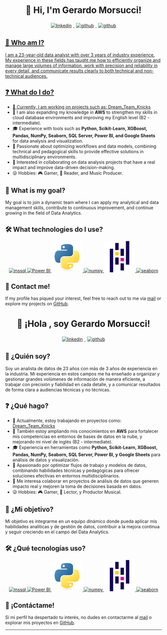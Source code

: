 
<div align="center">
  <h1> 👋 Hi, I'm Gerardo Morsucci!</h1>
  <div>
    <a href="https://www.linkedin.com/in/gerardo-morsucci/" target="_blank">
      <img src="https://img.shields.io/badge/linkedin-%231E77B5.svg?&style=for-the-badge&logo=linkedin&logoColor=white" alt="linkedin" style="margin: 5px;" />
    </a>
    <a href="https://github.com/geramorsucci" target="_blank">
      <img src="https://img.shields.io/badge/github-%2324292e.svg?&style=for-the-badge&logo=github&logoColor=white" alt="github" style="margin: 5px;" />
    </a>
    <a href="https://sites.google.com/view/gerardo-morsucci/" target="_blank">
      <img src="https://img.shields.io/badge/Portfolio-Click%20Here-blue" alt="github" style="margin: 5px;" />
  </div>
</div>

## 🌟 Who am I?

I am a 23-year-old data analyst with over 3 years of industry experience. My experience in these fields has taught me how to efficiently organize and manage large volumes of information, work with precision and reliability in every detail, and communicate results clearly to both technical and non-technical audiences.

## ❓ What do I do?

- 🔭 Currently, I am working on projects such as: [Dream_Team_Knicks](https://github.com/geramorsucci/Dream_team_knicks_analysis)
- 🌱 I am also expanding my knowledge in **AWS** to strengthen my skills in cloud database environments and improving my English level (B2 - intermediate).
- 🎓 Experience with tools such as **Python, Scikit-Learn, XGBoost, Pandas, NumPy, Seaborn, SQL Server, Power BI, and Google Sheets** for data analysis and visualization.
- 🧠 Passionate about optimizing workflows and data models, combining technical and pedagogical skills to provide effective solutions in multidisciplinary environments.
- 💬 Interested in collaborating on data analysis projects that have a real impact and improve data-driven decision-making.
- 😜 Hobbies: 🎮 Gamer, 📖 Reader, and Music Producer.

## 🎯 What is my goal?

My goal is to join a dynamic team where I can apply my analytical and data management skills, contribute to continuous improvement, and continue growing in the field of Data Analytics.

## 🛠️ What technologies do I use?

<div align="center">  
  <a href="https://www.microsoft.com/en-us/sql-server" target="_blank" rel="noreferrer"> 
    <img src="https://www.svgrepo.com/show/303229/microsoft-sql-server-logo.svg" alt="mssql" width="100" height="100"/> 
  </a>  
  <a href="https://powerbi.microsoft.com/en-us/" target="_blank" rel="noreferrer"> 
    <img src="https://profilinator.rishav.dev/skills-assets/powerbi.png" alt="Power BI" width="100" height="100"/> 
  </a>
  <a href="https://www.python.org" target="_blank" rel="noreferrer"> 
    <img src="https://raw.githubusercontent.com/devicons/devicon/master/icons/python/python-original.svg" alt="python" width="100" height="100"/> 
  </a>  
  <a href="https://numpy.org/" target="_blank" rel="noreferrer"> 
    <img src="https://cdn.jsdelivr.net/gh/devicons/devicon/icons/numpy/numpy-original.svg" alt="numpy" width="100" height="100"/> 
  </a>
  <a href="https://pandas.pydata.org/" target="_blank" rel="noreferrer"> 
    <img src="https://raw.githubusercontent.com/devicons/devicon/2ae2a900d2f041da66e950e4d48052658d850630/icons/pandas/pandas-original.svg" alt="pandas" width="100" height="100"/> 
  </a>
  <a href="https://seaborn.pydata.org/" target="_blank" rel="noreferrer"> 
    <img src="https://seaborn.pydata.org/_images/logo-mark-lightbg.svg" alt="seaborn" width="100" height="100"/> 
  </a>
</div>

## 💌 Contact me!

If my profile has piqued your interest, feel free to reach out to me via [mail](mailto:geramorsucci@gmail.com) or explore my projects on [GitHub](https://github.com/geramorsucci).






<div align="center">
  <h1> 👋 ¡Hola , soy Gerardo Morsucci!</h1>
  <div>
    <a href="https://www.linkedin.com/in/gerardo-morsucci/" target="_blank">
      <img src="https://img.shields.io/badge/linkedin-%231E77B5.svg?&style=for-the-badge&logo=linkedin&logoColor=white" alt="linkedin" style="margin: 5px;" />
    </a>
    <a href="https://github.com/geramorsucci" target="_blank">
      <img src="https://img.shields.io/badge/github-%2324292e.svg?&style=for-the-badge&logo=github&logoColor=white" alt="github" style="margin: 5px;" />
    </a>
  </div>
</div>

## 🌟 ¿Quién soy?  

Soy un analista de datos de 23 años con más de 3 años de experiencia en la industria. Mi experiencia en estos campos me ha enseñado a organizar y gestionar grandes volúmenes de información de manera eficiente, a trabajar con precisión y fiabilidad en cada detalle, y a comunicar resultados de forma clara a audiencias técnicas y no técnicas.

## ❓ ¿Qué hago?  

- 🔭 Actualmente, estoy trabajando en proyectos como: [Dream_Team_Knicks](https://github.com/geramorsucci/Dream_team_knicks_analysis)  
- 🌱 También estoy ampliando mis conocimientos en **AWS** para fortalecer mis competencias en entornos de bases de datos en la nube, y mejorando mi nivel de inglés (B2 - intermediate).  
- 🎓 Experiencia en herramientas como **Python, Scikit-Learn, XGBoost, Pandas, NumPy, Seaborn, SQL Server, Power BI, y Google Sheets** para análisis de datos y visualización.  
- 🧠 Apasionado por optimizar flujos de trabajo y modelos de datos, combinando habilidades técnicas y pedagógicas para ofrecer soluciones efectivas en entornos multidisciplinarios.
- 💬 Me interesa colaborar en proyectos de análisis de datos que generen impacto real y mejoren la toma de decisiones basada en datos.
- 😜 Hobbies: 🎮 Gamer, 📖 Lector, y Productor Musical.

## 🎯 ¿Mi objetivo?  
Mi objetivo es integrarme en un equipo dinámico donde pueda aplicar mis habilidades analíticas y de gestión de datos, contribuir a la mejora continua y seguir creciendo en el campo del Data Analytics.

## 🛠️ ¿Qué tecnologías uso?  

<div align="center">  
  <a href="https://www.microsoft.com/en-us/sql-server" target="_blank" rel="noreferrer"> 
    <img src="https://www.svgrepo.com/show/303229/microsoft-sql-server-logo.svg" alt="mssql" width="100" height="100"/> 
  </a>  
  <a href="https://powerbi.microsoft.com/en-us/" target="_blank" rel="noreferrer"> 
    <img src="https://profilinator.rishav.dev/skills-assets/powerbi.png" alt="Power BI" width="100" height="100"/> 
  </a>
  <a href="https://www.python.org" target="_blank" rel="noreferrer"> 
    <img src="https://raw.githubusercontent.com/devicons/devicon/master/icons/python/python-original.svg" alt="python" width="100" height="100"/> 
  </a>  
  <a href="https://numpy.org/" target="_blank" rel="noreferrer"> 
    <img src="https://cdn.jsdelivr.net/gh/devicons/devicon/icons/numpy/numpy-original.svg" alt="numpy" width="100" height="100"/> 
  </a>
  <a href="https://pandas.pydata.org/" target="_blank" rel="noreferrer"> 
    <img src="https://raw.githubusercontent.com/devicons/devicon/2ae2a900d2f041da66e950e4d48052658d850630/icons/pandas/pandas-original.svg" alt="pandas" width="100" height="100"/> 
  </a>
  <a href="https://seaborn.pydata.org/" target="_blank" rel="noreferrer"> 
    <img src="https://seaborn.pydata.org/_images/logo-mark-lightbg.svg" alt="seaborn" width="100" height="100"/> 
  </a>
</div>

## 💌 ¡Contáctame!  

Si mi perfil ha despertado tu interés, no dudes en contactarme al [mail](mailto:geramorsucci@gmail.com) o explorar mis proyectos en [GitHub](https://github.com/geramorsucci).
****

